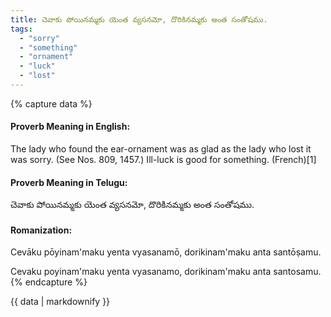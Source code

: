 ```yaml
---
title: చెవాకు పోయినమ్మకు యెంత వ్యసనమో, దొరికినమ్మకు అంత సంతోషము.
tags:
  - "sorry"
  - "something"
  - "ornament"
  - "luck"
  - "lost"
---
```


{% capture data %}
#### Proverb Meaning in English:
The lady who found the ear-ornament was as glad as the lady who lost it was sorry.
(See Nos. 809, 1457.)
Ill-luck is good for something. (French)[1]

#### Proverb Meaning in Telugu:
చెవాకు పోయినమ్మకు యెంత వ్యసనమో, దొరికినమ్మకు అంత సంతోషము.

#### Romanization:
Cevāku pōyinam'maku yenta vyasanamō, dorikinam'maku anta santōṣamu.

Cevaku poyinam'maku yenta vyasanamo, dorikinam'maku anta santosamu.
{% endcapture %}

{{ data | markdownify }}

